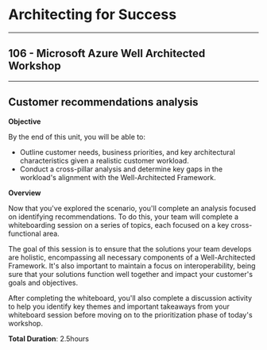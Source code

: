 # Architecting for Success

---

## 106 - Microsoft Azure Well Architected Workshop

---

## Customer recommendations analysis

**Objective**

By the end of this unit, you will be able to: 
* Outline customer needs, business priorities, and key architectural characteristics given a realistic customer workload.
* Conduct a cross-pillar analysis and determine key gaps in the workload's alignment with the Well-Architected Framework.

**Overview**

Now that you've explored the scenario, you'll complete an analysis focused on identifying recommendations. To do this, your team will complete a whiteboarding session on a series of topics, each focused on a key cross-functional area.  

The goal of this session is to ensure that the solutions your team develops are holistic, encompassing all necessary components of a Well-Architected Framework. It's also important to maintain a focus on interoperability, being sure that your solutions function well together and impact your customer's goals and objectives.

After completing the whiteboard, you'll also complete a discussion activity to help you identify key themes and important takeaways from your whiteboard session before moving on to the prioritization phase of today's workshop.

**Total Duration**: 2.5hours
